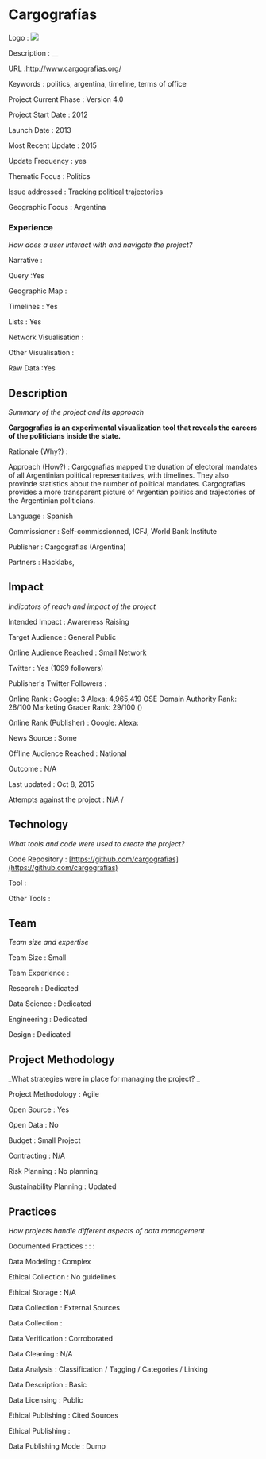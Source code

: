 # Cargografías

Logo
: ![](http://www.cargografias.org/img/logo.png)

Description
: __

URL
:http://www.cargografias.org/


Keywords
: politics, argentina, timeline, terms of office



Project Current Phase
: Version 4.0

    

Project Start Date
: 2012



Launch Date
: 2013



Most Recent Update
: 2015



Update Frequency
: yes



Thematic Focus
: Politics



Issue addressed
: Tracking political trajectories



Geographic Focus
: Argentina


### Experience

_How does a user interact with and navigate the project?_

Narrative
:  

Query
:Yes 

Geographic Map
:  

Timelines
: Yes 

Lists
: Yes 

Network Visualisation
:  

Other Visualisation
:   

Raw Data 
:Yes

## Description

_Summary of the project and its approach_

__Cargografias is an experimental visualization tool that reveals the careers of the politicians inside the state.__


Rationale (Why?)
: 



Approach (How?)
: Cargografias mapped the duration of electoral mandates of all Argentinian political representatives, with timelines. They also provinde statistics about the number of political mandates. Cargografias provides a more transparent picture of Argentian politics and trajectories of the Argentinian politicians.



Language
: Spanish



Commissioner
: Self-commissionned, ICFJ, World Bank Institute



Publisher
: Cargografias (Argentina)



Partners
: Hacklabs,


## Impact

_Indicators of reach and impact of the project_

Intended Impact
: Awareness Raising



Target Audience
: General Public



Online Audience Reached
: Small Network



Twitter
: Yes (1099 followers)



Publisher's Twitter Followers
: 



Online Rank
:  Google: 3   Alexa: 4,965,419  OSE Domain Authority Rank: 28/100 Marketing Grader Rank: 29/100 ()


Online Rank (Publisher)
:  Google:   Alexa: 



News Source
: Some



Offline Audience Reached
: National



Outcome
: N/A



Last updated
: Oct 8, 2015


Attempts against the project
: N/A  / 


## Technology

_What tools and code were used to create the project?_

Code Repository
: [https://github.com/cargografias](https://github.com/cargografias)



Tool
: 



Other Tools
: 


## Team

_Team size and expertise_

Team Size
: Small



Team Experience
:  

Research
: Dedicated 

Data Science
: Dedicated 

Engineering
:  Dedicated

Design
: Dedicated


## Project Methodology

_What strategies were in place for managing the project? _

Project Methodology
: Agile



Open Source
: Yes



Open Data
: No



Budget
: Small Project



Contracting
: N/A



Risk Planning
: No planning



Sustainability Planning
: Updated



## Practices

_How projects handle different aspects of data management_

Documented Practices
: []() 
: []()
: []()


Data Modeling
: Complex



Ethical Collection
: No guidelines



Ethical Storage
: N/A



Data Collection
: External Sources



Data Collection
: 



Data Verification
: Corroborated



Data Cleaning
: N/A



Data Analysis
: Classification / Tagging / Categories / Linking



Data Description
: Basic



Data Licensing
: Public



Ethical Publishing
: Cited Sources



Ethical Publishing
: 



Data Publishing Mode
: Dump
